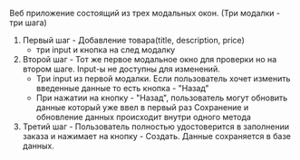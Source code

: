 Веб приложение состоящий из трех модальных окон. (Три модалки - три шага)
1) Первый шаг - Добавление товара(title, description, price)
   - три input и кнопка на след модалку
2) Второй шаг - Тот же первое модальное окно для проверки но на втором шаге. Input-ы не доступны для изменений.
   - Три input из первой модалки. Если пользователь хочет изменить введенные данные то есть кнопка - "Назад"
   - При нажатии на кнопку - "Назад", пользователь могут обновить данные который уже ввел в первый раз
Сохранение и обновление данных происходит внутри одного метода
3) Третий шаг - Пользователь полностью удостоверится в заполнении заказа и нажимает на кнопку - Создать. Данные сохраняется в базе данных.  
